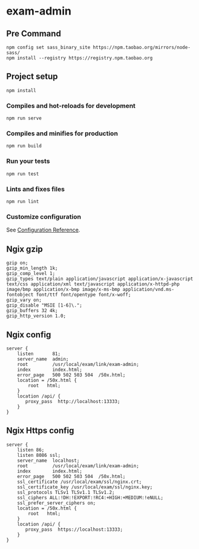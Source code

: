 # exam-admin

## Pre Command
```
npm config set sass_binary_site https://npm.taobao.org/mirrors/node-sass/
npm install --registry https://registry.npm.taobao.org  
```


## Project setup
```
npm install
```

### Compiles and hot-reloads for development
```
npm run serve
```

### Compiles and minifies for production
```
npm run build
```

### Run your tests
```
npm run test
```

### Lints and fixes files
```
npm run lint
```

### Customize configuration
See [Configuration Reference](https://cli.vuejs.org/config/).




## Ngix gzip
```
gzip on;
gzip_min_length 1k;
gzip_comp_level 1;
gzip_types text/plain application/javascript application/x-javascript text/css application/xml text/javascript application/x-httpd-php image/bmp application/x-bmp image/x-ms-bmp application/vnd.ms-fontobject font/ttf font/opentype font/x-woff;
gzip_vary on;
gzip_disable "MSIE [1-6]\.";
gzip_buffers 32 4k;
gzip_http_version 1.0;
```

## Ngix config
```
server {
    listen       81;
    server_name  admin;
    root         /usr/local/exam/link/exam-admin;
    index        index.html;
    error_page   500 502 503 504  /50x.html;
    location = /50x.html {
        root   html;
    }
    location /api/ {
       proxy_pass  http://localhost:13333;
    }
}
```


## Ngix Https config
```
server {
    listen 86;
    listen 8086 ssl;
    server_name  localhost;
    root         /usr/local/exam/link/exam-admin;
    index        index.html;
    error_page   500 502 503 504  /50x.html;
    ssl_certificate /usr/local/exam/ssl/nginx.crt;
    ssl_certificate_key /usr/local/exam/ssl/nginx.key;
    ssl_protocols TLSv1 TLSv1.1 TLSv1.2;
    ssl_ciphers ALL:!DH:!EXPORT:!RC4:+HIGH:+MEDIUM:!eNULL;
    ssl_prefer_server_ciphers on;
    location = /50x.html {
        root   html;
    }
    location /api/ {
       proxy_pass  https://localhost:13333;
    }
}
```
